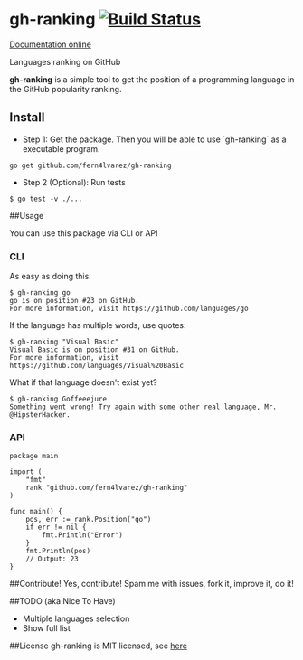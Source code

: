 # gh-ranking [![Build Status](https://travis-ci.org/fern4lvarez/gh-ranking.png)](https://travis-ci.org/fern4lvarez/gh-ranking) 
[Documentation online](http://godoc.org/github.com/fern4lvarez/gh-ranking)

Languages ranking on GitHub

**gh-ranking** is a simple tool to get the position of a programming language in the GitHub popularity ranking.

## Install

* Step 1: Get the package. Then you will be able to use ´gh-ranking´ as a executable program. 

```
go get github.com/fern4lvarez/gh-ranking
```

* Step 2 (Optional): Run tests

```
$ go test -v ./...
```

##Usage

You can use this package via CLI or API

### CLI
As easy as doing this:

```
$ gh-ranking go
go is on position #23 on GitHub.
For more information, visit https://github.com/languages/go
```

If the language has multiple words, use quotes:

```
$ gh-ranking "Visual Basic"
Visual Basic is on position #31 on GitHub.
For more information, visit https://github.com/languages/Visual%20Basic
```

What if that language doesn't exist yet?
```
$ gh-ranking Goffeeejure
Something went wrong! Try again with some other real language, Mr. @HipsterHacker.
```

### API

```
package main

import (
    "fmt"
    rank "github.com/fern4lvarez/gh-ranking"
)

func main() {
    pos, err := rank.Position("go")
    if err != nil {
        fmt.Println("Error")
    }
    fmt.Println(pos)
    // Output: 23
}
```

##Contribute!
Yes, contribute! Spam me with issues, fork it, improve it, do it!

##TODO (aka Nice To Have)
* Multiple languages selection
* Show full list

##License
gh-ranking is MIT licensed, see [here](https://github.com/fern4lvarez/gh-ranking/blob/master/LICENSE)
